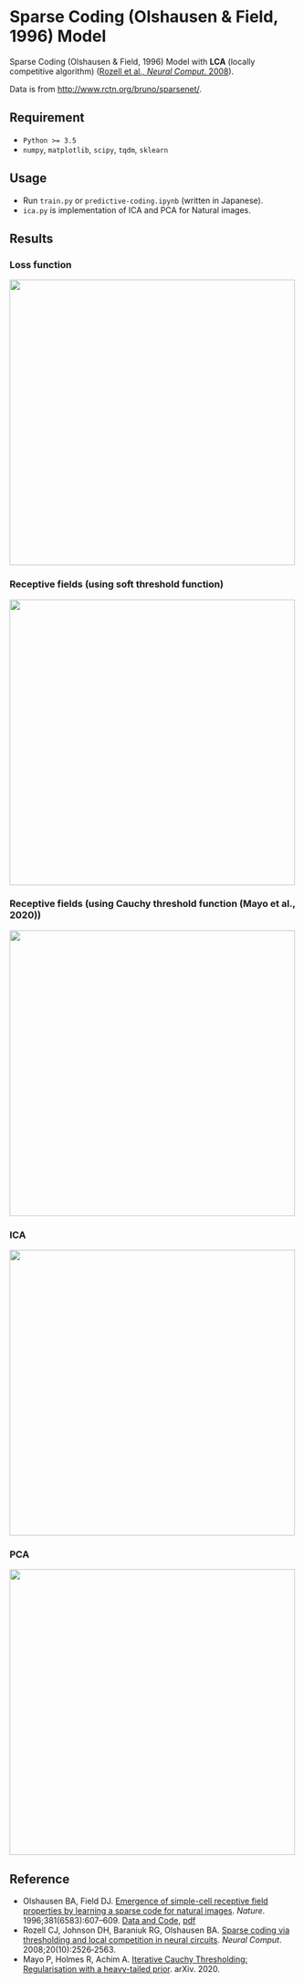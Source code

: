 # Sparse Coding (Olshausen & Field, 1996) Model
Sparse Coding (Olshausen & Field, 1996) Model with **LCA** (locally competitive algorithm) ([Rozell et al., *Neural Comput*. 2008](https://www.ece.rice.edu/~eld1/papers/Rozell08.pdf)).

Data is from <http://www.rctn.org/bruno/sparsenet/>.

## Requirement
- `Python >= 3.5`
- `numpy`, `matplotlib`, `scipy`,  `tqdm`, `sklearn`

## Usage
- Run `train.py` or `predictive-coding.ipynb` (written in Japanese).
- `ica.py` is implementation of ICA and PCA for Natural images.

## Results
### Loss function
<img src="https://raw.githubusercontent.com/takyamamoto/SparseCoding-OlshausenField-Model/master/results/error.png" width="500px"> 

### Receptive fields (using soft threshold function)
<img src="https://raw.githubusercontent.com/takyamamoto/SparseCoding-OlshausenField-Model/master/results/RF.png" width="500px"> 

### Receptive fields (using Cauchy threshold function (Mayo et al., 2020))
<img src="https://raw.githubusercontent.com/takyamamoto/SparseCoding-OlshausenField-Model/master/results/RF_cauchy_thresholding.png" width="500px"> 

### ICA
<img src="https://raw.githubusercontent.com/takyamamoto/SparseCoding-OlshausenField-Model/master/results/ICA.png" width="500px"> 

### PCA
<img src="https://raw.githubusercontent.com/takyamamoto/SparseCoding-OlshausenField-Model/master/results/PCA.png" width="500px"> 

## Reference
- Olshausen BA, Field DJ. [Emergence of simple-cell receptive field properties by learning a sparse code for natural images](https://www.nature.com/articles/381607a0). *Nature*. 1996;381(6583):607–609. [Data and Code](http://www.rctn.org/bruno/sparsenet/), [pdf](https://courses.cs.washington.edu/courses/cse528/11sp/Olshausen-nature-paper.pdf)
- Rozell CJ, Johnson DH, Baraniuk RG, Olshausen BA. [Sparse coding via thresholding and local competition in neural circuits](http://www.mit.edu/~9.54/fall14/Classes/class07/Palm.pdf). *Neural Comput*. 2008;20(10):2526‐2563.
- Mayo P, Holmes R, Achim A. [Iterative Cauchy Thresholding: Regularisation with a heavy-tailed prior](https://arxiv.org/abs/2003.12507). arXiv. 2020.